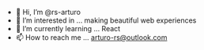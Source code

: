 - 👋 Hi, I’m @rs-arturo
- 👀 I’m interested in ... making beautiful web experiences
- 🌱 I’m currently learning ... React
- 📫 How to reach me ... arturo-rs@outlook.com

<!---
rs-arturo/rs-arturo is a ✨ special ✨ repository because its `README.md` (this file) appears on your GitHub profile.
You can click the Preview link to take a look at your changes.
--->
